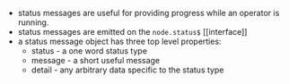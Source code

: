 - status messages are useful for providing progress while an operator is running.
- status messages are emitted on the `node.status$` [[interface]]
- a status message object has three top level properties:
	- status - a one word status type
	- message - a short useful message
	- detail - any arbitrary data specific to the status type